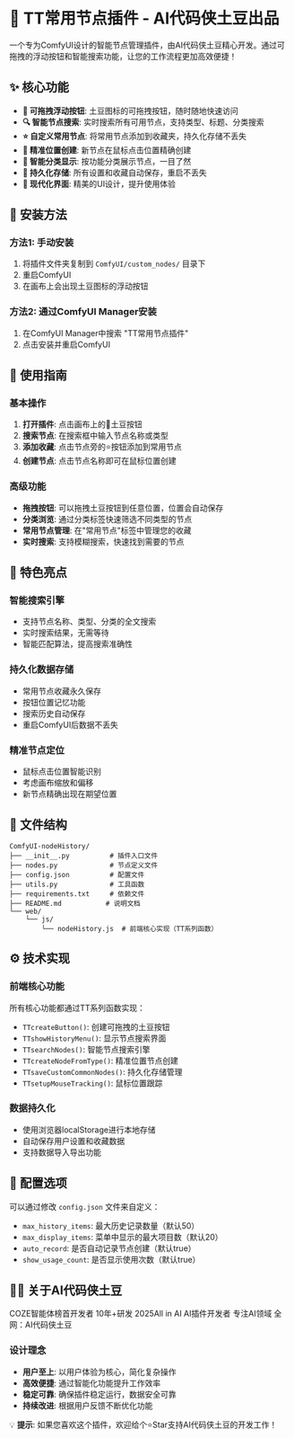 # 🥔 TT常用节点插件 - AI代码侠土豆出品

一个专为ComfyUI设计的智能节点管理插件，由AI代码侠土豆精心开发。通过可拖拽的浮动按钮和智能搜索功能，让您的工作流程更加高效便捷！

## ✨ 核心功能

- **🥔 可拖拽浮动按钮**: 土豆图标的可拖拽按钮，随时随地快速访问
- **🔍 智能节点搜索**: 实时搜索所有可用节点，支持类型、标题、分类搜索
- **⭐ 自定义常用节点**: 将常用节点添加到收藏夹，持久化存储不丢失
- **📍 精准位置创建**: 新节点在鼠标点击位置精确创建
- **🎯 智能分类显示**: 按功能分类展示节点，一目了然
- **💾 持久化存储**: 所有设置和收藏自动保存，重启不丢失
- **🎨 现代化界面**: 精美的UI设计，提升使用体验

## 🚀 安装方法

### 方法1: 手动安装
1. 将插件文件夹复制到 `ComfyUI/custom_nodes/` 目录下
2. 重启ComfyUI
3. 在画布上会出现土豆图标的浮动按钮

### 方法2: 通过ComfyUI Manager安装
1. 在ComfyUI Manager中搜索 "TT常用节点插件"
2. 点击安装并重启ComfyUI

## 📖 使用指南

### 基本操作
1. **打开插件**: 点击画布上的🥔土豆按钮
2. **搜索节点**: 在搜索框中输入节点名称或类型
3. **添加收藏**: 点击节点旁的⭐按钮添加到常用节点
4. **创建节点**: 点击节点名称即可在鼠标位置创建

### 高级功能
- **拖拽按钮**: 可以拖拽土豆按钮到任意位置，位置会自动保存
- **分类浏览**: 通过分类标签快速筛选不同类型的节点
- **常用节点管理**: 在"常用节点"标签中管理您的收藏
- **实时搜索**: 支持模糊搜索，快速找到需要的节点

## 🎯 特色亮点

### 智能搜索引擎
- 支持节点名称、类型、分类的全文搜索
- 实时搜索结果，无需等待
- 智能匹配算法，提高搜索准确性

### 持久化数据存储
- 常用节点收藏永久保存
- 按钮位置记忆功能
- 搜索历史自动保存
- 重启ComfyUI后数据不丢失

### 精准节点定位
- 鼠标点击位置智能识别
- 考虑画布缩放和偏移
- 新节点精确出现在期望位置

## 📁 文件结构

```
ComfyUI-nodeHistory/
├── __init__.py          # 插件入口文件
├── nodes.py             # 节点定义文件
├── config.json          # 配置文件
├── utils.py             # 工具函数
├── requirements.txt     # 依赖文件
├── README.md           # 说明文档
└── web/
    └── js/
        └── nodeHistory.js  # 前端核心实现（TT系列函数）
```

## ⚙️ 技术实现

### 前端核心功能
所有核心功能都通过TT系列函数实现：
- `TTcreateButton()`: 创建可拖拽的土豆按钮
- `TTshowHistoryMenu()`: 显示节点搜索界面
- `TTsearchNodes()`: 智能节点搜索引擎
- `TTcreateNodeFromType()`: 精准位置节点创建
- `TTsaveCustomCommonNodes()`: 持久化存储管理
- `TTsetupMouseTracking()`: 鼠标位置跟踪

### 数据持久化
- 使用浏览器localStorage进行本地存储
- 自动保存用户设置和收藏数据
- 支持数据导入导出功能

## 🔧 配置选项

可以通过修改 `config.json` 文件来自定义：
- `max_history_items`: 最大历史记录数量（默认50）
- `max_display_items`: 菜单中显示的最大项目数（默认20）
- `auto_record`: 是否自动记录节点创建（默认true）
- `show_usage_count`: 是否显示使用次数（默认true）

## 👨‍💻 关于AI代码侠土豆
COZE智能体榜首开发者
10年+研发  2025All in AI
AI插件开发者
专注AI领域
全网：AI代码侠土豆


### 设计理念
- **用户至上**: 以用户体验为核心，简化复杂操作
- **高效便捷**: 通过智能化功能提升工作效率
- **稳定可靠**: 确保插件稳定运行，数据安全可靠
- **持续改进**: 根据用户反馈不断优化功能


💡 **提示**: 如果您喜欢这个插件，欢迎给个⭐Star支持AI代码侠土豆的开发工作！